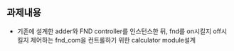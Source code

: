 ## 과제내용
* 기존에 설계한 adder와 FND controller를 인스턴스한 뒤, fnd를 on시킬지 off시킬지 제어하는 fnd_com을 컨트롤하기 위한 calculator module설계
